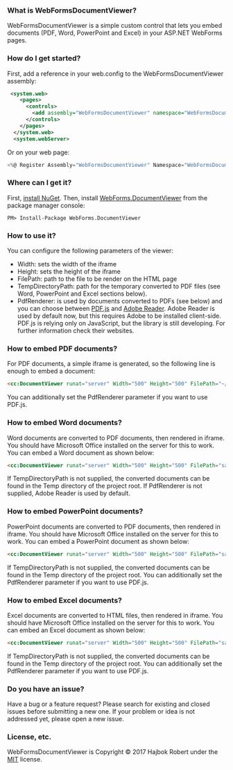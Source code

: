 ﻿### What is WebFormsDocumentViewer?
WebFormsDocumentViewer is a simple custom control that lets you embed documents (PDF, Word, PowerPoint and Excel) in your ASP.NET WebForms pages.

### How do I get started?
First, add a reference in your web.config to the WebFormsDocumentViewer assembly:

```xml
 <system.web>
    <pages>
      <controls>
        <add assembly="WebFormsDocumentViewer" namespace="WebFormsDocumentViewer" tagPrefix="cc" />
      </controls>
    </pages>
  </system.web>
  <system.webServer>
```

Or on your web page:

```csharp
<%@ Register Assembly="WebFormsDocumentViewer" Namespace="WebFormsDocumentViewer" TagPrefix="cc" %>
```

### Where can I get it?
First, [install NuGet](http://docs.nuget.org/docs/start-here/installing-nuget). Then, install [WebForms.DocumentViewer](https://www.nuget.org/packages/WebForms.DocumentViewer/) from the package manager console:

```
PM> Install-Package WebForms.DocumentViewer
```

### How to use it?
You can configure the following parameters of the viewer:
* Width: sets the width of the iframe
* Height: sets the height of the iframe
* FilePath: path to the file to be render on the HTML page
* TempDirectoryPath: path for the temporary converted to PDF files (see Word, PowerPoint and Excel sections below).
* PdfRenderer: is used by documents converted to PDFs (see below) and you can choose between [PDF.js](https://mozilla.github.io/pdf.js/) and [Adobe Reader](https://acrobat.adobe.com/uk/en/). Adobe Reader is used by default now, but this requires Adobe to be installed client-side. PDF.js is relying only on JavaScript, but the library is still developing. For further information check their websites.

### How to embed PDF documents?
For PDF documents, a simple iframe is generated, so the following line is enough to embed a document:

```html
<cc:DocumentViewer runat="server" Width="500" Height="500" FilePath="~/sample.pdf" />
```

You can additionally set the PdfRenderer parameter if you want to use PDF.js.

### How to embed Word documents?
Word documents are converted to PDF documents, then rendered in iframe. You should have Microsoft Office installed on the server for this to work.
You can embed a Word document as shown below:

```html
<cc:DocumentViewer runat="server" Width="500" Height="500" FilePath="sample.docx" TempDirectoryPath="~/TempFiles" PdfRenderer="PdfJs" />
```

If TempDirectoryPath is not supplied, the converted documents can be found in the Temp directory of the project root.
If PdfRenderer is not supplied, Adobe Reader is used by default.


### How to embed PowerPoint documents?
PowerPoint documents are converted to PDF documents, then rendered in iframe. You should have Microsoft Office installed on the server for this to work.
You can embed a PowerPoint document as shown below:

```html
<cc:DocumentViewer runat="server" Width="500" Height="500" FilePath="sample.pptx" TempDirectoryPath="~/TempFiles" />
```

If TempDirectoryPath is not supplied, the converted documents can be found in the Temp directory of the project root.
You can additionally set the PdfRenderer parameter if you want to use PDF.js.

### How to embed Excel documents?
Excel documents are converted to HTML files, then rendered in iframe. You should have Microsoft Office installed on the server for this to work.
You can embed an Excel document as shown below:

```html
<cc:DocumentViewer runat="server" Width="500" Height="500" FilePath="sample.xlsx" TempDirectoryPath="~/TempFiles" />
```

If TempDirectoryPath is not supplied, the converted documents can be found in the Temp directory of the project root.
You can additionally set the PdfRenderer parameter if you want to use PDF.js.

### Do you have an issue?
Have a bug or a feature request? Please search for existing and closed issues before submitting a new one. If your problem or idea is not addressed yet, please open a new issue.

### License, etc.
WebFormsDocumentViewer is Copyright © 2017 Hajbok Robert under the [MIT](http://opensource.org/licenses/MIT) license.
